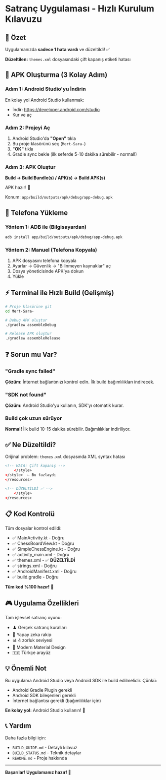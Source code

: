 # Satranç Uygulaması - Hızlı Kurulum Kılavuzu

## 🎯 Özet

Uygulamanızda **sadece 1 hata vardı** ve düzeltildi! ✅

**Düzeltilen:** `themes.xml` dosyasındaki çift kapanış etiketi hatası

## 🚀 APK Oluşturma (3 Kolay Adım)

### Adım 1: Android Studio'yu İndirin

En kolay yol Android Studio kullanmak:
- İndir: https://developer.android.com/studio
- Kur ve aç

### Adım 2: Projeyi Aç

1. Android Studio'da **"Open"** tıkla
2. Bu proje klasörünü seç (`Mert-Sara-`)
3. **"OK"** tıkla
4. Gradle sync bekle (ilk seferde 5-10 dakika sürebilir - normal!)

### Adım 3: APK Oluştur

**Build → Build Bundle(s) / APK(s) → Build APK(s)** 

APK hazır! 🎉

Konum: `app/build/outputs/apk/debug/app-debug.apk`

## 📱 Telefona Yükleme

### Yöntem 1: ADB ile (Bilgisayardan)
```bash
adb install app/build/outputs/apk/debug/app-debug.apk
```

### Yöntem 2: Manuel (Telefona Kopyala)
1. APK dosyasını telefona kopyala
2. Ayarlar → Güvenlik → "Bilinmeyen kaynaklar" aç
3. Dosya yöneticisinde APK'ya dokun
4. Yükle

## ⚡ Terminal ile Hızlı Build (Gelişmiş)

```bash
# Proje klasörüne git
cd Mert-Sara-

# Debug APK oluştur
./gradlew assembleDebug

# Release APK oluştur
./gradlew assembleRelease
```

## ❓ Sorun mu Var?

### "Gradle sync failed"
**Çözüm:** İnternet bağlantınızı kontrol edin. İlk build bağımlılıkları indirecek.

### "SDK not found"
**Çözüm:** Android Studio'yu kullanın, SDK'yı otomatik kurar.

### Build çok uzun sürüyor
**Normal!** İlk build 10-15 dakika sürebilir. Bağımlılıklar indiriliyor.

## ✅ Ne Düzeltildi?

Orijinal problem: `themes.xml` dosyasında XML syntax hatası
```xml
<!-- HATA: Çift kapanış -->
    </style>
</style>  ← Bu fazlaydı
</resources>

<!-- DÜZELTİLDİ ✅ -->
    </style>
</resources>
```

## 📋 Kod Kontrolü

Tüm dosyalar kontrol edildi:
- ✅ MainActivity.kt - Doğru
- ✅ ChessBoardView.kt - Doğru  
- ✅ SimpleChessEngine.kt - Doğru
- ✅ activity_main.xml - Doğru
- ✅ themes.xml - ✅ **DÜZELTİLDİ**
- ✅ strings.xml - Doğru
- ✅ AndroidManifest.xml - Doğru
- ✅ build.gradle - Doğru

**Tüm kod %100 hazır!** 🎯

## 🎮 Uygulama Özellikleri

Tam işlevsel satranç oyunu:
- ♟️ Gerçek satranç kuralları
- 🤖 Yapay zeka rakip
- 📊 4 zorluk seviyesi
- 🎨 Modern Material Design
- 🇹🇷 Türkçe arayüz

## 💡 Önemli Not

Bu uygulama Android Studio veya Android SDK ile build edilmelidir. Çünkü:
- Android Gradle Plugin gerekli
- Android SDK bileşenleri gerekli  
- İnternet bağlantısı gerekli (bağımlılıklar için)

**En kolay yol:** Android Studio kullanın! 🎯

## 📞 Yardım

Daha fazla bilgi için:
- `BUILD_GUIDE.md` - Detaylı kılavuz
- `BUILD_STATUS.md` - Teknik detaylar
- `README.md` - Proje hakkında

---

**Başarılar! Uygulamanız hazır! 🚀**
